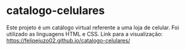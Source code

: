 # catalogo-celulares
Este projeto é um catálogo virtual referente a uma loja de celular. Foi utilizado as linguagens HTML e CSS.
Link para a visualização: https://felipejuzo02.github.io/catalogo-celulares/
